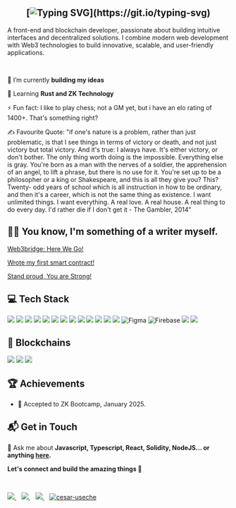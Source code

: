 <div align="center">

## [![Typing SVG](https://readme-typing-svg.herokuapp.com?font=Montserrat&weight=800&size=30&duration=3000&pause=1000&color=81AFBF&width=435&lines=SUPER+WELCOME+%F0%9F%A4%A9;I'm+Franky!)](https://git.io/typing-svg)

</div>

A front-end and blockchain developer, passionate about building intuitive interfaces and decentralized solutions. I combine modern web development with Web3 technologies to build innovative, scalable, and user-friendly applications.

<br/>
 
🔭 I’m currently **building my ideas**
 
🌱 Learning **Rust and ZK Technology**

⚡ Fun fact: I like to play chess; not a GM yet, but i have an elo rating of 1400+. That's something right?

✍️ Favourite Quote: "if one's nature is a problem, rather than just problematic, is that I see things in terms of victory or death, and not just victory but total victory. And it's true: I always have. It's either victory, or don't bother. The only thing worth doing is the impossible. Everything else is gray. You're born as a man with the nerves of a soldier, the apprehension of an angel, to lift a phrase, but there is no use for it. You're set up to be a philosopher or a king or Shakespeare, and this is all they give you? This? Twenty- odd years of school which is all instruction in how to be ordinary, and then it's a career, which is not the same thing as existence. I want unlimited things. I want everything. A real love. A real house. A real thing to do every day. I'd rather die if I don't get it - The Gambler, 2014"
<br/>

## ✍🏾 You know, I'm something of a writer myself.
<a href='https://medium.com/@ejeziefranklin/web3bridge-here-we-go-dd2324ea7b42'>Web3bridge: Here We Go!</a>

<a href='https://medium.com/@ejeziefranklin/wrote-my-first-smart-contract-32d34cc13a38'>Wrote my first smart contract!</a>

<a href='https://medium.com/@ejeziefranklin/stand-proud-you-are-strong-f87cbd6c5804'>Stand proud, You are Strong!</a>
<br/>

## 💻 Tech Stack
<p>
 <img src="https://img.shields.io/badge/react%20-%2320232a.svg?&style=for-the-badge&logo=react&logoColor=%2361DAFB"/>		
 <img src= 'https://img.shields.io/badge/next.js-000000?style=for-the-badge&logo=nextdotjs&logoColor=white' />
 <img src= 'https://img.shields.io/badge/TypeScript-007ACC?style=for-the-badge&logo=typescript&logoColor=white' />
 <img src= 'https://img.shields.io/badge/Node.js-339933?style=for-the-badge&logo=nodedotjs&logoColor=white' />
 <img src="https://img.shields.io/badge/javascript%20-%23323330.svg?&style=for-the-badge&logo=javascript&logoColor=%23F7DF1E"/>
<img src="https://img.shields.io/badge/Tailwind_CSS-38B2AC?style=for-the-badge&logo=tailwind-css&logoColor=white"/>
 <img src= 'https://img.shields.io/badge/HTML5-E34F26?style=for-the-badge&logo=html5&logoColor=white' />
 <img src= 'https://img.shields.io/badge/CSS3-1572B6?style=for-the-badge&logo=css3&logoColor=white' />
 <img src= 'https://img.shields.io/badge/Bootstrap-563D7C?style=for-the-badge&logo=bootstrap&logoColor=white' />
 <img src= 'https://img.shields.io/badge/styled--components-DB7093?style=for-the-badge&logo=styled-components&logoColor=white' />
 <img src= 'https://img.shields.io/badge/Material--UI-0081CB?style=for-the-badge&logo=material-ui&logoColor=white' />
 <img src="https://img.shields.io/badge/GitHub-100000?style=for-the-badge&logo=github&logoColor=white"/>
 <img src="https://img.shields.io/badge/webpack%20-%238DD6F9.svg?&style=for-the-badge&logo=webpack&logoColor=black" />
 <img alt="Figma" src="https://img.shields.io/badge/figma%20-%23F24E1E.svg?&style=for-the-badge&logo=figma&logoColor=white"/>
 <img alt="Firebase" src="https://img.shields.io/badge/Vercel-000000?style=for-the-badge&logo=vercel&logoColor=white"/>
<img src="https://img.shields.io/badge/eslint-3A33D1?style=for-the-badge&logo=eslint&logoColor=white"/>
<img src="https://img.shields.io/badge/UpWork-6FDA44?style=for-the-badge&logo=Upwork&logoColor=white" />
</p>

## 🔗 Blockchains
<p>
 <img src="https://img.shields.io/badge/chainlink-375BD2?style=for-the-badge&logo=chainlink&logoColor=white"/>
 <img src="https://img.shields.io/badge/Ethereum-3C3C3D?style=for-the-badge&logo=Ethereum&logoColor=white"/>
 <img src="https://img.shields.io/badge/Stellar-090020?style=for-the-badge&logo=stellar&logoColor=white"/>
</p>

## 🏆 Achievements

- 🌟 Accepted to ZK Bootcamp,  January 2025.

## 📬 Get in Touch

💬 Ask me about **Javascript, Typescript, React, Solidity, NodeJS... or anything [here](mailto:ejeziefranklin@gmail.com?subject=Subject&body=Your%20message%20here).**

**Let's connect and build the amazing things 🚀**

<br/>

<p>
 <a href="https://wa.me/2348027410690?text=Hello Franky" target="_blank">
  <img src="https://img.shields.io/badge/WHATSAPP-%2325D366.svg?&style=for-the-badge&logo=whatsapp&logoColor=white" />
</a>&nbsp;&nbsp;
 <a href="mailto:ejeziefranklin@gmail.com?subject=Hello&body=Hi%20there!" target="_blank">
  <img src="https://img.shields.io/badge/email me-%23D14836.svg?&style=for-the-badge&logo=gmail&logoColor=white" />
</a>&nbsp;&nbsp;
<a href="https://twitter.com/FrankyEjezie" target="_blank">
  <img src="https://img.shields.io/badge/twitter-%231DA1F2.svg?&style=for-the-badge&logo=twitter&logoColor=white" />
</a>&nbsp;&nbsp;
<a href="#" target="_blank"><img src="https://img.shields.io/badge/LinkedIn-0077B5?style=for-the-badge&logo=linkedin&logoColor=white" alt="cesar-useche">
</a>
</p>
